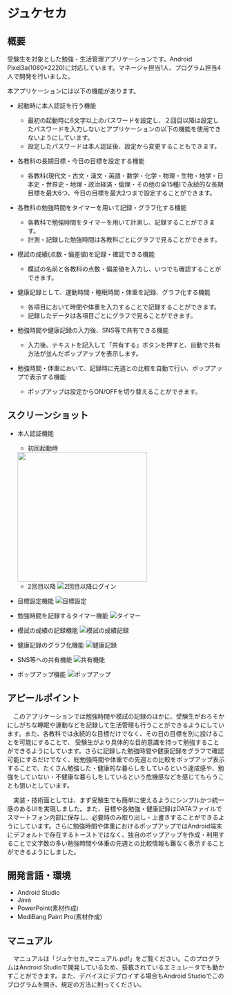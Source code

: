 # ジュケセカ

## 概要
受験生を対象とした勉強・生活管理アプリケーションです。Android Pixel3a(1080×2220)に対応しています。マネージャ担当1人、プログラム担当4人で開発を行いました。

本アプリケーションには以下の機能があります。
- 起動時に本人認証を行う機能
    - 最初の起動時に6文字以上のパスワードを設定し、２回目以降は設定したパスワードを入力しないとアプリケーションの以下の機能を使用できないようにしています。
    - 設定したパスワードは本人認証後、設定から変更することもできます。

- 各教科の長期目標・今日の目標を設定する機能
    - 各教科(現代文・古文・漢文・英語・数学・化学・物理・生物・地学・日本史・世界史・地理・政治経済・倫理・その他の全15種)で永続的な長期目標を最大6つ、今日の目標を最大2つまで設定することができます。

- 各教科の勉強時間をタイマーを用いて記録・グラフ化する機能
    - 各教科で勉強時間をタイマーを用いて計測し、記録することができます。
    - 計測・記録した勉強時間は各教科ごとにグラフで見ることができます。

- 模試の成績(点数・偏差値)を記録・確認できる機能
    - 模試の名前と各教科の点数・偏差値を入力し、いつでも確認することができます。

- 健康記録として、運動時間・睡眠時間・体重を記録、グラフ化する機能
    - 各項目において時間や体重を入力することで記録することができます。
    - 記録したデータは各項目ごとにグラフで見ることができます。

- 勉強時間や健康記録の入力後、SNS等で共有できる機能
    - 入力後、テキストを記入して「共有する」ボタンを押すと、自動で共有方法が並んだポップアップを表示します。

- 勉強時間・体重において、記録時に先週との比較を自動で行い、ポップアップで表示する機能
    - ポップアップは設定からON/OFFを切り替えることができます。

## スクリーンショット
- 本人認証機能
    - 初回起動時
    <img src="https://github.com/Yolog6101/Jyukeseka/assets/72485319/743041de-b1fb-4cc2-ae45-6520572b3916" width="300px">

    - 2回目以降
    ![2回目以降ログイン](https://github.com/Yolog6101/Jyukeseka/assets/72485319/229fcdf7-f15c-493d-b9a5-8989a71a0ac9)

- 目標設定機能
![目標設定](https://github.com/Yolog6101/Jyukeseka/assets/72485319/28315058-1312-43b3-8d35-7e83fc225349)

- 勉強時間を記録するタイマー機能
![タイマー](https://github.com/Yolog6101/Jyukeseka/assets/72485319/327049ad-dc69-4d56-904d-e40d40949338)

- 模試の成績の記録機能
![模試の成績記録](https://github.com/Yolog6101/Jyukeseka/assets/72485319/03457c6a-d003-42f7-9f66-9240ca9ff0c2)

- 健康記録のグラフ化機能
![健康記録](https://github.com/Yolog6101/Jyukeseka/assets/72485319/64ecb9df-0dc6-43f6-8c85-6f4a1806abc6)

- SNS等への共有機能
![共有機能](https://github.com/Yolog6101/Jyukeseka/assets/72485319/775d7961-c8c2-48f0-beea-402fe75789de)

- ポップアップ機能
![ポップアップ](https://github.com/Yolog6101/Jyukeseka/assets/72485319/279090ec-5e96-4f09-947e-986baa1c5f88)

## アピールポイント
　このアプリケーションでは勉強時間や模試の記録のほかに、受験生がおろそかにしがちな睡眠や運動などを記録して生活管理も行うことができるようにしています。また、各教科では永続的な目標だけでなく、その日の目標を別に設けることを可能にすることで、
受験生がより具体的な目的意識を持って勉強することができるようにしています。さらに記録した勉強時間や健康記録をグラフで確認可能にするだけでなく、総勉強時間や体重での先週との比較をポップアップ表示することで、たくさん勉強した・健康的な暮らしをしているという達成感や、勉強をしていない・不健康な暮らしをしているという危機感などを感じてもらうことも狙いとしています。

　実装・技術面としては、まず受験生でも簡単に使えるようにシンプルかつ統一感のあるUIを実現しました。また、目標や各勉強・健康記録はDATAファイルでスマートフォン内部に保存し、必要時のみ取り出し・上書きすることができるようにしています。さらに勉強時間や体重におけるポップアップではAndroid端末にデフォルトで存在するトーストではなく、独自のポップアップを作成・利用することで文字数の多い勉強時間や体重の先週との比較情報も難なく表示することができるようにしました。

## 開発言語・環境
- Android Studio
- Java
- PowerPoint(素材作成)
- MediBang Paint Pro(素材作成)

## マニュアル
　マニュアルは「ジュケセカ_マニュアル.pdf」をご覧ください。このプログラムはAndroid Studioで開発しているため、搭載されているエミュレータでも動かすことができます。また、デバイスにデプロイする場合もAndroid Studioでこのプログラムを開き、規定の方法に則ってください。